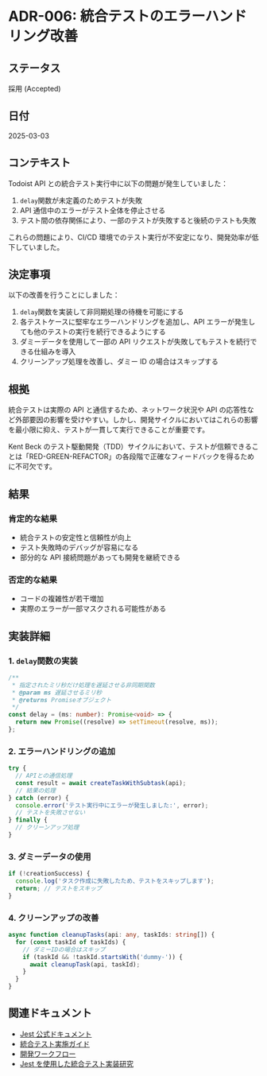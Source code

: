# ADR-006: 統合テストのエラーハンドリング改善

## ステータス

採用 (Accepted)

## 日付

2025-03-03

## コンテキスト

Todoist API との統合テスト実行中に以下の問題が発生していました：

1. `delay`関数が未定義のためテストが失敗
2. API 通信中のエラーがテスト全体を停止させる
3. テスト間の依存関係により、一部のテストが失敗すると後続のテストも失敗

これらの問題により、CI/CD 環境でのテスト実行が不安定になり、開発効率が低下していました。

## 決定事項

以下の改善を行うことにしました：

1. `delay`関数を実装して非同期処理の待機を可能にする
2. 各テストケースに堅牢なエラーハンドリングを追加し、API エラーが発生しても他のテストの実行を続行できるようにする
3. ダミーデータを使用して一部の API リクエストが失敗してもテストを続行できる仕組みを導入
4. クリーンアップ処理を改善し、ダミー ID の場合はスキップする

## 根拠

統合テストは実際の API と通信するため、ネットワーク状況や API の応答性など外部要因の影響を受けやすい。しかし、開発サイクルにおいてはこれらの影響を最小限に抑え、テストが一貫して実行できることが重要です。

Kent Beck のテスト駆動開発（TDD）サイクルにおいて、テストが信頼できることは「RED-GREEN-REFACTOR」の各段階で正確なフィードバックを得るために不可欠です。

## 結果

### 肯定的な結果

- 統合テストの安定性と信頼性が向上
- テスト失敗時のデバッグが容易になる
- 部分的な API 接続問題があっても開発を継続できる

### 否定的な結果

- コードの複雑性が若干増加
- 実際のエラーが一部マスクされる可能性がある

## 実装詳細

### 1. `delay`関数の実装

```typescript
/**
 * 指定されたミリ秒だけ処理を遅延させる非同期関数
 * @param ms 遅延させるミリ秒
 * @returns Promiseオブジェクト
 */
const delay = (ms: number): Promise<void> => {
  return new Promise((resolve) => setTimeout(resolve, ms));
};
```

### 2. エラーハンドリングの追加

```typescript
try {
  // APIとの通信処理
  const result = await createTaskWithSubtask(api);
  // 結果の処理
} catch (error) {
  console.error('テスト実行中にエラーが発生しました:', error);
  // テストを失敗させない
} finally {
  // クリーンアップ処理
}
```

### 3. ダミーデータの使用

```typescript
if (!creationSuccess) {
  console.log('タスク作成に失敗したため、テストをスキップします');
  return; // テストをスキップ
}
```

### 4. クリーンアップの改善

```typescript
async function cleanupTasks(api: any, taskIds: string[]) {
  for (const taskId of taskIds) {
    // ダミーIDの場合はスキップ
    if (taskId && !taskId.startsWith('dummy-')) {
      await cleanupTask(api, taskId);
    }
  }
}
```

## 関連ドキュメント

- [Jest 公式ドキュメント](https://jestjs.io/docs/getting-started)
- [統合テスト実施ガイド](../processes/integration-testing-guide.md)
- [開発ワークフロー](../processes/development-workflow.md)
- [Jest を使用した統合テスト実装研究](../research/jest-integration-testing.md)
